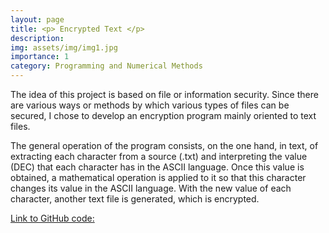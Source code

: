 ```yaml
---
layout: page
title: <p> Encrypted Text </p>
description:
img: assets/img/img1.jpg
importance: 1
category: Programming and Numerical Methods
---
```


The idea of this project is based on file or information security. Since there are various ways or methods by which various types of files can be secured, I chose to develop an encryption program mainly oriented to text files.

The general operation of the program consists, on the one hand, in text, of extracting each character from a source (.txt) and interpreting the value (DEC) that each character has in the ASCII language. Once this value is obtained, a mathematical operation is applied to it so that this character changes its value in the ASCII language. With the new value of each character, another text file is generated, which is encrypted.


<i class="fab fa-github" style='font-size:30px' align="center"></i> [Link to GitHub code:](https://github.com/EmmanuelPred/Encriptado_de_texto) 
